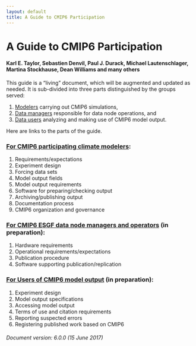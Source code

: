 ```yaml
---
layout: default
title: A Guide to CMIP6 Participation
---
```


# A Guide to CMIP6 Participation
#### Karl E. Taylor, Sebastien Denvil, Paul J. Durack, Michael Lautenschlager, Martina Stockhause, Dean Williams and many others

This guide is a “living” document, which will be augmented and updated as needed. It is sub-divided into three parts distinguished by the groups served:

1. [Modelers][modelers] carrying out CMIP6 simulations,
2. [Data managers][dataManagers] responsible for data node operations, and
3. [Data users][users] analyzing and making use of CMIP6 model output.

Here are links to the parts of the guide.


### [For CMIP6 participating climate modelers][modelers]:

1. Requirements/expectations
2. Experiment design
3. Forcing data sets
4. Model output fields
5. Model output requirements
6. Software for preparing/checking output
7. Archiving/publishing output
8. Documentation process
9. CMIP6 organization and governance


### [For CMIP6 ESGF data node managers and operators][dataManagers] (in preparation):

1. Hardware requirements
2. Operational requirements/expectations
3. Publication procedure
4. Software supporting publication/replication


### [For Users of CMIP6 model output][users] (in preparation):

1. Experiment design
2. Model output specifications
3. Accessing model output
4. Terms of use and citation requirements
5. Reporting suspected errors
6. Registering published work based on CMIP6


###### Document version: 6.0.0 (15 June 2017)

[modelers]: modelers.html
[dataManagers]: dataManagers.html
[users]: users.html